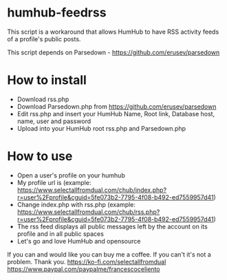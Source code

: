 # humhub-feedrss
This script is a workaround that allows HumHub to have RSS activity feeds of a profile's public posts.

This script depends on Parsedown - https://github.com/erusev/parsedown
# How to install
- Download rss.php
- Download Parsedown.php from https://github.com/erusev/parsedown
- Edit rss.php and insert your HumHub Name, Root link, Database host, name, user and password
- Upload into your HumHub root rss.php and Parsedown.php

# How to use
- Open a user's profile on your humhub
- My profile url is (example: https://www.selectallfromdual.com/chub/index.php?r=user%2Fprofile&cguid=5fe073b2-7795-4f08-b492-ed7559957d41)
- Change index.php with rss.php (example: https://www.selectallfromdual.com/chub/rss.php?r=user%2Fprofile&cguid=5fe073b2-7795-4f08-b492-ed7559957d41)
- The rss feed displays all public messages left by the account on its profile and in all public spaces
- Let's go and love HumHub and opensource

If you can and would like you can buy me a coffee. If you can't it's not a problem. Thank you.
https://ko-fi.com/selectallfromdual
https://www.paypal.com/paypalme/francescoceliento
